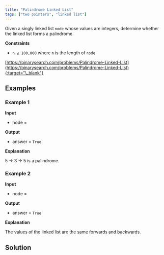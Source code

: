 ```yaml
---
title: "Palindrome Linked List"
tags: ["two pointers", "linked list"]
---
```


Given a singly linked list `node` whose values are integers, determine whether the linked list forms a palindrome.

**Constraints**

- `n ≤ 100,000` where `n` is the length of `node`

[https://binarysearch.com/problems/Palindrome-Linked-List](https://binarysearch.com/problems/Palindrome-Linked-List){:target="\_blank"}

<script src="/assets/js/viz/viz.js"></script>
<script src="/assets/js/viz/lite.render.js"></script>

## Examples

### Example 1

**Input**

- node =

<div id="example1Node" style="text-align: center"></div>
<script>
  var viz = new Viz();
  
  viz.renderSVGElement("digraph example1Node { 0 [label = 5]; 1 [label = 3]; 2 [label = 5]; 0->1->2; rankdir=LR }")
  .then(function(element) {
    document.getElementById("example1Node").appendChild(element);
  })
  .catch(error => {
    viz = new Viz();
    console.error(error);
  });
</script>

**Output**

- answer = `True`

**Explanation**

5 -> 3 -> 5 is a palindrome.

### Example 2

**Input**

- node =

<div id="example2Node" style="text-align: center"></div>
<script>
  var viz = new Viz();
  
  viz.renderSVGElement("digraph example2Node { 0 [label = 12]; 1 [label = 8]; 2 [label = 12]; 0->1->2; rankdir=LR }")
  .then(function(element) {
    document.getElementById("example2Node").appendChild(element);
  })
  .catch(error => {
    viz = new Viz();
    console.error(error);
  });
</script>

**Output**

- answer = `True`

**Explanation**

The values of the linked list are the same forwards and backwards.

## Solution

<script src="https://gist.github.com/yaeba/16da7be5123724fcf6eccc25581cef5a.js?file=Palindrome-Linked-List.cpp"></script>
